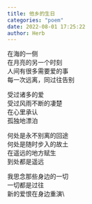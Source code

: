 ```yaml
---
title: 他乡的生日
categories: "poem"
date: 2022-08-01 17:25:22
author: Herb
---
```


在海的一侧\
在月亮的另一个时刻\
人间有很多需要爱的事\
每一次远离，同过往告别

受过诸多的爱\
受过风雨不断的凄楚\
在心里承认\
孤独地漂泊

何处是永不别离的回途\
何处是随时步入的故土\
在遥远的地方赋生\
到处都是遥远

我思念那些身边的一切\
一切都是过往\
新的爱恨在身边重演\
